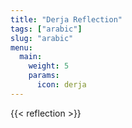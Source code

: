 ```yaml
---
title: "Derja Reflection"
tags: ["arabic"]
slug: "arabic"
menu:
  main:
    weight: 5
    params:
      icon: derja
---
```


{{< reflection >}}

